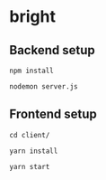 # bright

## Backend setup
```
npm install
```

```
nodemon server.js
```

## Frontend setup

```
cd client/
```

```
yarn install
```

```
yarn start
```
